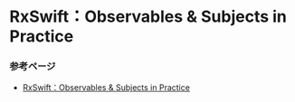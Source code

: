 #  RxSwift：Observables & Subjects in Practice


### 参考ページ
- [RxSwift：Observables & Subjects in Practice](https://www.raywenderlich.com/books/rxswift-reactive-programming-with-swift/v4.0/chapters/4-observables-subjects-in-practice)

